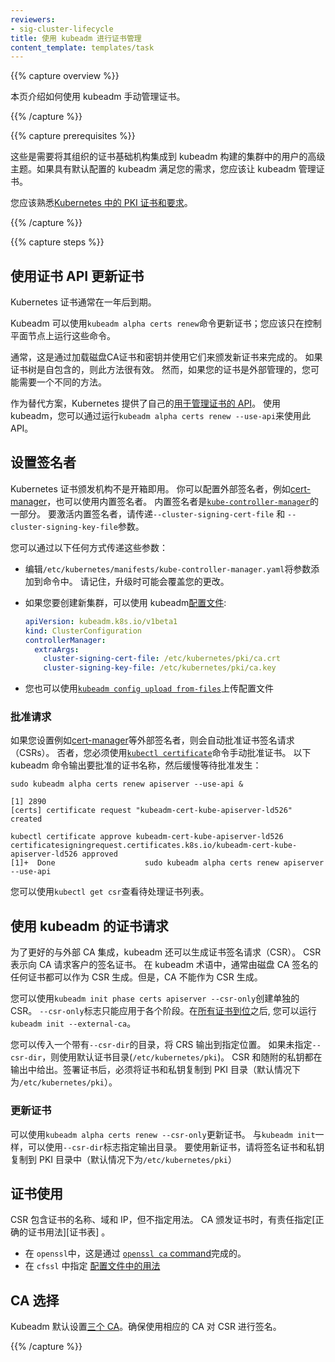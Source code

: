 ```yaml
---
reviewers:
- sig-cluster-lifecycle
title: 使用 kubeadm 进行证书管理
content_template: templates/task
---
```

<!--
---
reviewers:
- sig-cluster-lifecycle
title: Certificate Management with kubeadm
content_template: templates/task
---
-->

{{% capture overview %}}

<!--
This page explains how to manage certificates manually with kubeadm.
-->
本页介绍如何使用 kubeadm 手动管理证书。

{{% /capture %}}

{{% capture prerequisites %}}

<!--
These are advanced topics for users who need to integrate their organization's certificate infrastructure into a kubeadm-built cluster. If kubeadm with the default configuration satisfies your needs, you should let kubeadm manage certificates instead.
-->
这些是需要将其组织的证书基础机构集成到 kubeadm 构建的集群中的用户的高级主题。如果具有默认配置的 kubeadm 满足您的需求，您应该让 kubeadm 管理证书。

<!--
You should be familiar with [PKI certificates and requirements in Kubernetes](/docs/setup/best-practices/certificates/).
-->
您应该熟悉[Kubernetes 中的 PKI 证书和要求](/docs/setup/best-practices/certificates/)。

{{% /capture %}}

{{% capture steps %}}

<!--
## Renew certificates with the certificates API
-->
## 使用证书 API 更新证书

<!--
The Kubernetes certificates normally reach their expiration date after one year.
-->
Kubernetes 证书通常在一年后到期。

<!--
Kubeadm can renew certificates with the `kubeadm alpha certs renew` commands; you should run these commands on control-plane nodes only.
-->
Kubeadm 可以使用`kubeadm alpha certs renew`命令更新证书；您应该只在控制平面节点上运行这些命令。

<!--
Typically this is done by loading on-disk CA certificates and keys and using them to issue new certificates.
This approach works well if your certificate tree is self-contained. However, if your certificates are externally
managed, you might need a different approach.
-->
通常，这是通过加载磁盘CA证书和密钥并使用它们来颁发新证书来完成的。
如果证书树是自包含的，则此方法很有效。
然而，如果您的证书是外部管理的，您可能需要一个不同的方法。

<!--
As an alternative, Kubernetes provides its own [API for managing certificates][manage-tls].
With kubeadm, you can use this API by running `kubeadm alpha certs renew --use-api`.
-->
作为替代方案，Kubernetes 提供了自己的[用于管理证书的 API][manage-tls]。
使用 kubeadm，您可以通过运行`kubeadm alpha certs renew --use-api`来使用此 API。

<!--
## Set up a signer
-->
## 设置签名者

<!--
The Kubernetes Certificate Authority does not work out of the box.
You can configure an external signer such as [cert-manager][cert-manager-issuer], or you can use the build-in signer.
The built-in signer is part of [`kube-controller-manager`][kcm].
To activate the build-in signer, you pass the `--cluster-signing-cert-file` and `--cluster-signing-key-file` arguments.
-->
Kubernetes 证书颁发机构不是开箱即用。
你可以配置外部签名者，例如[cert-manager][cert-manager-issuer]，也可以使用内置签名者。
内置签名者是[`kube-controller-manager`][kcm]的一部分。
要激活内置签名者，请传递`--cluster-signing-cert-file` 和 `--cluster-signing-key-file`参数。

<!--
You pass these arguments in any of the following ways:
-->
您可以通过以下任何方式传递这些参数：

<!--
* Edit `/etc/kubernetes/manifests/kube-controller-manager.yaml` to add the arguments to the command.
  Remember that your changes could be overwritten when you upgrade.
-->
* 编辑`/etc/kubernetes/manifests/kube-controller-manager.yaml`将参数添加到命令中。
 请记住，升级时可能会覆盖您的更改。

<!--
* If you're creating a new cluster, you can use a kubeadm [configuration file][config]:
-->
* 如果您要创建新集群，可以使用 kubeadm[配置文件][config]:

  ```yaml
  apiVersion: kubeadm.k8s.io/v1beta1
  kind: ClusterConfiguration
  controllerManager:
    extraArgs:
      cluster-signing-cert-file: /etc/kubernetes/pki/ca.crt
      cluster-signing-key-file: /etc/kubernetes/pki/ca.key
  ```

<!--
* You can also upload a config file using [`kubeadm config upload from-files`][config-upload]
-->
* 您也可以使用[`kubeadm config upload from-files`][config-upload]上传配置文件

[cert-manager-issuer]: https://cert-manager.readthedocs.io/en/latest/tutorials/ca/creating-ca-issuer.html
[kcm]: /docs/reference/command-line-tools-reference/kube-controller-manager/
[config]: https://godoc.org/k8s.io/kubernetes/cmd/kubeadm/app/apis/kubeadm/v1beta1
[config-upload]: /docs/reference/setup-tools/kubeadm/kubeadm-config/#cmd-config-from-file


<!--
### Approve requests
-->
### 批准请求

<!--
If you set up an external signer such as [cert-manager][cert-manager], certificate signing requests (CSRs) are automatically approved.
Otherwise, you must manually approve certificates with the [`kubectl certificate`][certs] command.
The following kubeadm command outputs the name of the certificate to approve, then blocks and waits for approval to occur:
-->
如果您设置例如[cert-manager][cert-manager]等外部签名者，则会自动批准证书签名请求（CSRs）。
否者，您必须使用[`kubectl certificate`][certs]命令手动批准证书。
以下 kubeadm 命令输出要批准的证书名称，然后缓慢等待批准发生：

```shell
sudo kubeadm alpha certs renew apiserver --use-api &
```
```
[1] 2890
[certs] certificate request "kubeadm-cert-kube-apiserver-ld526" created
```
```shell
kubectl certificate approve kubeadm-cert-kube-apiserver-ld526
certificatesigningrequest.certificates.k8s.io/kubeadm-cert-kube-apiserver-ld526 approved
[1]+  Done                    sudo kubeadm alpha certs renew apiserver --use-api
```

<!--
You can view a list of pending certificates with `kubectl get csr`.
-->
您可以使用`kubectl get csr`查看待处理证书列表。

[manage-tls]: /docs/tasks/tls/managing-tls-in-a-cluster/
[cert-manager]: https://github.com/jetstack/cert-manager
[certs]: /docs/reference/generated/kubectl/kubectl-commands#certificate

<!--
## Certificate requests with kubeadm
-->
## 使用 kubeadm 的证书请求

<!--
To better integrate with external CAs, kubeadm can also produce certificate signing requests (CSRs).
A CSR represents a request to a CA for a signed certificate for a client.
In kubeadm terms, any certificate that would normally be signed by an on-disk CA can be produced as a CSR instead. A CA, however, cannot be produced as a CSR.
-->
为了更好的与外部 CA 集成，kubeadm 还可以生成证书签名请求（CSR）。
CSR 表示向 CA 请求客户的签名证书。
在 kubeadm 术语中，通常由磁盘 CA 签名的任何证书都可以作为 CSR 生成。但是，CA 不能作为 CSR 生成。

<!--
You can create an individual CSR with `kubeadm init phase certs apiserver --csr-only`.
The `--csr-only` flag can be applied only to individual phases. After [all certificates are in place][certs], you can run `kubeadm init --external-ca`.
-->
您可以使用`kubeadm init phase certs apiserver --csr-only`创建单独的 CSR。
`--csr-only`标志只能应用于各个阶段。在[所有证书到位][证书]之后, 您可以运行`kubeadm init --external-ca`。

<!--
You can pass in a directory with `--csr-dir` to output the CSRs to the specified location.
If `--csr-dir` is not specified, the default certificate directory (`/etc/kubernetes/pki`) is used.
Both the CSR and the accompanying private key are given in the output. After a certificate is signed, the certificate and the private key must be copied to the PKI directory (by default `/etc/kubernetes/pki`).
-->
您可以传入一个带有`--csr-dir`的目录，将 CRS 输出到指定位置。
如果未指定`--csr-dir`，则使用默认证书目录(`/etc/kubernetes/pki`)。
CSR 和随附的私钥都在输出中给出。签署证书后，必须将证书和私钥复制到 PKI 目录（默认情况下为`/etc/kubernetes/pki`）。

<!--
### Renew certificates
-->
### 更新证书

<!--
Certificates can be renewed with `kubeadm alpha certs renew --csr-only`.
As with `kubeadm init`, an output directory can be specified with the `--csr-dir` flag.
To use the new certificates, copy the signed certificate and private key into the PKI directory (by default `/etc/kubernetes/pki`)
-->
可以使用`kubeadm alpha certs renew --csr-only`更新证书。
与`kubeadm init`一样，可以使用`--csr-dir`标志指定输出目录。
要使用新证书，请将签名证书和私钥复制到 PKI 目录中（默认情况下为`/etc/kubernetes/pki`）

<!--
## Cert usage
-->
## 证书使用

<!--
A CSR contains a certificate's name, domains, and IPs, but it does not specify usages.
It is the responsibility of the CA to specify [the correct cert usages][cert-table] when issuing a certificate.
-->
CSR 包含证书的名称、域和 IP，但不指定用法。
CA 颁发证书时，有责任指定[正确的证书用法][证书表] 。

<!--
* In `openssl` this is done with the [`openssl ca` command][openssl-ca].
* In `cfssl` you specify [usages in the config file][cfssl-usages]
-->
* 在 `openssl`中，这是通过 [`openssl ca` command][openssl-ca]完成的。
* 在 `cfssl` 中指定 [配置文件中的用法][cfssl-usages]

<!--
## CA selection
-->
## CA 选择

<!--
Kubeadm sets up [three CAs][cert-cas] by default. Make sure to sign the CSRs with a corresponding CA.
-->
Kubeadm 默认设置[三个 CA][cert-cas]。确保使用相应的 CA 对 CSR 进行签名。

<!--
[openssl-ca]: https://superuser.com/questions/738612/openssl-ca-keyusage-extension
[cfssl-usages]: https://github.com/cloudflare/cfssl/blob/master/doc/cmd/cfssl.txt#L170
[certs]: /docs/setup/best-practices/certificates/
[cert-cas]: /docs/setup/best-practices/certificates/#single-root-ca
[cert-table]: /docs/setup/best-practices/certificates/#all-certificates
-->
[openssl-ca]: https://superuser.com/questions/738612/openssl-ca-keyusage-extension
[cfssl-usages]: https://github.com/cloudflare/cfssl/blob/master/doc/cmd/cfssl.txt#L170
[证书]: /docs/setup/best-practices/certificates/
[cert-cas]: /docs/setup/best-practices/certificates/#single-root-ca
[cert-table]: /docs/setup/best-practices/certificates/#all-certificates

{{% /capture %}}
